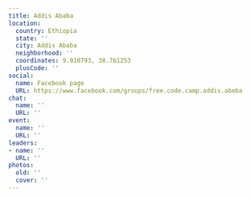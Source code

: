 ```yaml
---
title: Addis Ababa
location:
  country: Ethiopia
  state: ''
  city: Addis Ababa
  neighborhood: ''
  coordinates: 9.010793, 38.761253
  plusCode: ''
social:
  name: Facebook page
  URL: https://www.facebook.com/groups/free.code.camp.addis.abeba
chat:
  name: ''
  URL: ''
event:
  name: ''
  URL: ''
leaders:
- name: ''
  URL: ''
photos:
  old: ''
  cover: ''
---
```

